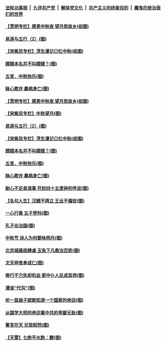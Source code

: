 

####  [法轮功真相](../../../../basic/blob/master/README.md?t=10020931) &nbsp;|&nbsp; [九评共产党](../../../../9ping.md/blob/master/README.md?t=10020931) &nbsp;|&nbsp; [解体党文化](../../../../jtdwh.md/blob/master/README.md?t=10020931)  &nbsp;|&nbsp; [共产主义的终极目的](../../../../gczydzjmd.md/blob/master/README.md?t=10020931) &nbsp;|&nbsp; [魔鬼在统治我们的世界](../../../../mgztzwmdsj.md/blob/master/README.md?t=10020931) 

#### [【贯明专栏】感恩中秋夜 望月思故乡(组图)](../pages/p7/946621.md?t=10020931) 

#### [易道与五行（2）(图)](../pages/p7/947655.md?t=10020931) 

#### [【宋紫凤专栏】浮生漫记◎忆中秋(组图)](../pages/p7/946829.md?t=10020931) 

#### [嫦娥本名并不叫嫦娥？(图)](../pages/p7/947731.md?t=10020931) 

#### [五言．中秋快乐(图)](../pages/p7/947732.md?t=10020931) 

#### [昧心欺诈 暴病身亡(图)](../pages/p7/947378.md?t=10020931) 

#### [【贯明专栏】感恩中秋夜 望月思故乡(组图)](../pages/p7/946621.md?t=10020931) 

#### [【宋紫凤专栏】中秋望月(图)](../pages/p7/947781.md?t=10020931) 

#### [易道与五行（2）(图)](../pages/p7/947655.md?t=10020931) 

#### [【宋紫凤专栏】浮生漫记◎忆中秋(组图)](../pages/p7/946829.md?t=10020931) 

#### [嫦娥本名并不叫嫦娥？(图)](../pages/p7/947731.md?t=10020931) 

#### [五言．中秋快乐(图)](../pages/p7/947732.md?t=10020931) 

#### [昧心欺诈 暴病身亡(图)](../pages/p7/947378.md?t=10020931) 

#### [耐心不足易误事 开封四十五里钟的传说(图)](../pages/p7/947634.md?t=10020931) 

#### [【名句人生】汉贼不两立 王业不偏安(图)](../pages/p7/947564.md?t=10020931) 

#### [一心行善 五子登科(图)](../pages/p7/947377.md?t=10020931) 

#### [孔子论治国(图)](../pages/p7/947334.md?t=10020931) 

#### [中秋节 诗人为何要咏明月(图)](../pages/p7/947465.md?t=10020931) 

#### [北京城瘟疫肆虐 玉兔下凡救治百姓(图)](../pages/p7/947538.md?t=10020931) 

#### [文天祥舍身成仁(图)](../pages/p7/947375.md?t=10020931) 

#### [修行不力失却机会 家中仆人反成其师(图)](../pages/p7/947366.md?t=10020931) 

#### [漫谈“代沟”(图)](../pages/p7/947136.md?t=10020931) 

#### [听一首曲子就能知道一个国家的命运(图)](../pages/p7/947339.md?t=10020931) 

#### [从国学大师的命运看中共的卑鄙无耻(图)](../pages/p7/943386.md?t=10020931) 

#### [誓言在天 兑现昭然(图)](../pages/p7/947123.md?t=10020931) 

#### [【天雪】七绝平水韵：醒(图)](../pages/p7/947372.md?t=10020931) 

